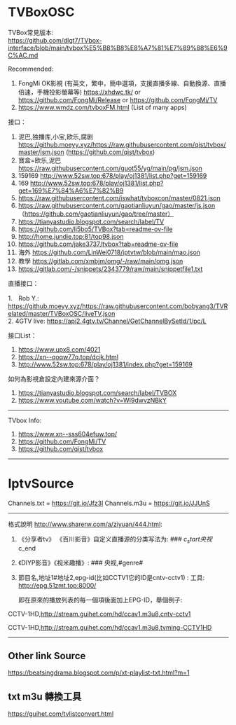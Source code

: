 # TVBoxOSC


TVBox常見版本: <br>
https://github.com/dlgt7/TVbox-interface/blob/main/tvbox%E5%B8%B8%E8%A7%81%E7%89%88%E6%9C%AC.md

Recommended:

1. FongMi OK影視 (有英文，繁中，簡中選項，支援直播多線、自動換源、直播倍速，手機投影螢幕等) https://xhdwc.tk/ or https://github.com/FongMi/Release or https://github.com/FongMi/TV
2. https://www.wmdz.com/tvboxFM.html (List of many apps)



接口：

1. 泥巴,独播库,小宝,欧乐,腐剧　https://github.moeyy.xyz/https://raw.githubusercontent.com/qist/tvbox/master/jsm.json (https://github.com/qist/tvbox)
2. 寶盒=欧乐,泥巴　https://raw.githubusercontent.com/guot55/yg/main/pg/jsm.json
3. 159169 http://www.52sw.top:678/play/oj1381/list.php?get=159169
4. 169 http://www.52sw.top:678/play/oj1381/list.php?get=169%E7%84%A6%E7%82%B9 
5. https://raw.githubusercontent.com/iswhat/tvboxcon/master/0821.json
6. https://raw.githubusercontent.com/gaotianliuyun/gao/master/js.json （https://github.com/gaotianliuyun/gao/tree/master） 
7. https://tianyastudio.blogspot.com/search/label/TV 
8. https://github.com/li5bo5/TVBox?tab=readme-ov-file
9. http://home.jundie.top:81/top98.json
10. https://github.com/jake3737/tvbox?tab=readme-ov-file 
11. 海外 https://github.com/LinWei0718/iptvtw/blob/main/mao.json 
12. 教學 https://gitlab.com/xmbjm/omg/-/raw/main/omg.json
13. https://gitlab.com/-/snippets/2343779/raw/main/snippetfile1.txt
    


直播接口： 

1.　Rob Y.: https://github.moeyy.xyz/https://raw.githubusercontent.com/bobyang3/TVRelated/master/TVBoxOSC/liveTV.json <br>
2.  4GTV live: https://api2.4gtv.tv/Channel/GetChannelBySetId/1/pc/L<br>



接口List：
1. https://www.upx8.com/4021
2. https://xn--qoqw77q.top/dcjk.html
3. http://www.52sw.top:678/play/oj1381/index.php?get=159169




如何為影視倉設定內建來源介面？

1. https://tianyastudio.blogspot.com/search/label/TVBOX
2. https://www.youtube.com/watch?v=WI9dwvzNBkY

-----

TVbox Info:

1. https://www.xn--sss604efuw.top/
2. https://github.com/FongMi/TV
3. https://github.com/qist/tvbox




--------------------------------------------------------------------

# IptvSource


Channels.txt = https://git.io/Jfz3l
Channels.m3u = https://git.io/JJUnS


-----

格式說明 http://www.sharerw.com/a/ziyuan/444.html:
1. 《分享者tv》 《百川影音》自定义直播源的分类写法为: ### $c_start央视$c_end
2. 《DIYP影音》《视米趣播》: ### 央视,#genre#
3. 節目名,地址1#地址2,epg-id(比如CCTV1它的ID是cntv-cctv1) : 工具: http://epg.51zmt.top:8000/

    即在原來的播放列表的每一個項後面加上EPG-ID，舉個例子: 
    
CCTV-1HD,http://stream.guihet.com/hd/ccav1.m3u8,cntv-cctv1

CCTV-1HD,http://stream.guihet.com/hd/ccav1.m3u8,tvming-CCTV1HD


----
## Other link Source
https://beatsingdrama.blogspot.com/p/xt-playlist-txt.html?m=1

## txt m3u 轉換工具
https://guihet.com/tvlistconvert.html


